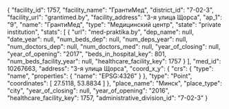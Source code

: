 {
    "facility_id": 1757,
    "facility_name": "ГрантиМед",
    "district_id": "7-02-3",
    "facility_url": "grantimed.by",
    "facility_address": "3-я улица Щорса",
    "ap_1": "9",
    "name": "ГрантиМед",
    "type": "Медицинский центр",
    "state": "private institution",
    "stats": [
        {
            "url": "med-praktika.by",
            "dep_name": null,
            "date_year": null,
            "num_beds_dep": null,
            "num_deps_year": null,
            "num_doctors_dep": null,
            "num_doctors_med": null,
            "year_of_closing": null,
            "year_of_opening": "2017",
            "beds_in_hospital_key": 801,
            "num_beds_facility_year": null,
            "healthcare_facility_key": 1757
        }
    ],
    "med_id": 10267663,
    "address": "3-я улица Щорса",
    "coord_x_y": {
        "crs": {
            "type": "name",
            "properties": {
                "name": "EPSG:4326"
            }
        },
        "type": "Point",
        "coordinates": [
            27.5118,
            53.8834
        ]
    },
    "place_name": "Минск",
    "place_type": "city",
    "year_of_closing": null,
    "year_of_opening": "2016",
    "healthcare_facility_key": 1757,
    "administrative_division_id": "7-02-3"
}
